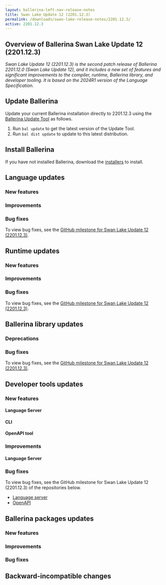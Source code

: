 ```yaml
---
layout: ballerina-left-nav-release-notes
title: Swan Lake Update 12 (2201.12.3)
permalink: /downloads/swan-lake-release-notes/2201.12.3/
active: 2201.12.3
---
```


## Overview of Ballerina Swan Lake Update 12 (2201.12.3)

<em> Swan Lake Update 12 (2201.12.3) is the second patch release of Ballerina 2201.12.0 (Swan Lake Update 12), and it includes a new set of features and significant improvements to the compiler, runtime, Ballerina library, and developer tooling. It is based on the 2024R1 version of the Language Specification.</em> 

## Update Ballerina

Update your current Ballerina installation directly to 2201.12.3 using the [Ballerina Update Tool](/learn/update-tool/) as follows.

1. Run `bal update` to get the latest version of the Update Tool.
2. Run `bal dist update` to update to this latest distribution.

## Install Ballerina

If you have not installed Ballerina, download the [installers](/downloads/#swanlake) to install.

## Language updates

### New features

### Improvements

### Bug fixes

To view bug fixes, see the [GitHub milestone for Swan Lake Update 12 (2201.12.3)](https://github.com/ballerina-platform/ballerina-lang/issues?q=is%3Aissue+label%3ATeam%2FCompilerFE+milestone%3A2201.12.3+is%3Aclosed+label%3AType%2FBug).

## Runtime updates

### New features

### Improvements

### Bug fixes

To view bug fixes, see the [GitHub milestone for Swan Lake Update 12 (2201.12.3)](https://github.com/ballerina-platform/ballerina-lang/issues?q=is%3Aissue+milestone%3A2201.12.3+label%3ATeam%2FjBallerina+label%3AType%2FBug+is%3Aclosed).

## Ballerina library updates

### Deprecations

### Bug fixes

To view bug fixes, see the [GitHub milestone for Swan Lake Update 12 (2201.12.3)](https://github.com/ballerina-platform/ballerina-standard-library/issues?q=is%3Aclosed+is%3Aissue+milestone%3A%222201.12.3%22+label%3AType%2FBug).

## Developer tools updates

### New features

#### Language Server

#### CLI

#### OpenAPI tool

### Improvements

#### Language Server

### Bug fixes

To view bug fixes, see the GitHub milestone for Swan Lake Update 12 (2201.12.3) of the repositories below.

- [Language server](https://github.com/ballerina-platform/ballerina-lang/issues?q=is%3Aissue+label%3ATeam%2FLanguageServer+milestone%3A2201.12.3+is%3Aclosed+label%3AType%2FBug+)
- [OpenAPI](https://github.com/ballerina-platform/openapi-tools/issues?q=is%3Aissue+label%3AType%2FBug+milestone%3A%22Swan+Lake+2201.12.3%22+is%3Aclosed)

## Ballerina packages updates

### New features

### Improvements

### Bug fixes

## Backward-incompatible changes
